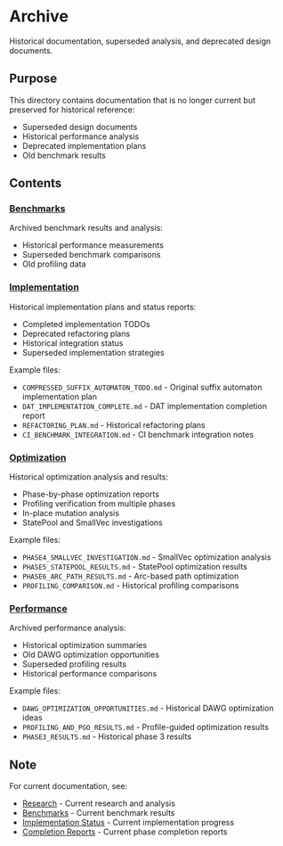 # Archive

Historical documentation, superseded analysis, and deprecated design documents.

## Purpose

This directory contains documentation that is no longer current but preserved for historical reference:
- Superseded design documents
- Historical performance analysis
- Deprecated implementation plans
- Old benchmark results

## Contents

### [Benchmarks](benchmarks/)
Archived benchmark results and analysis:
- Historical performance measurements
- Superseded benchmark comparisons
- Old profiling data

### [Implementation](implementation/)
Historical implementation plans and status reports:
- Completed implementation TODOs
- Deprecated refactoring plans
- Historical integration status
- Superseded implementation strategies

Example files:
- `COMPRESSED_SUFFIX_AUTOMATON_TODO.md` - Original suffix automaton implementation plan
- `DAT_IMPLEMENTATION_COMPLETE.md` - DAT implementation completion report
- `REFACTORING_PLAN.md` - Historical refactoring plans
- `CI_BENCHMARK_INTEGRATION.md` - CI benchmark integration notes

### [Optimization](optimization/)
Historical optimization analysis and results:
- Phase-by-phase optimization reports
- Profiling verification from multiple phases
- In-place mutation analysis
- StatePool and SmallVec investigations

Example files:
- `PHASE4_SMALLVEC_INVESTIGATION.md` - SmallVec optimization analysis
- `PHASE5_STATEPOOL_RESULTS.md` - StatePool optimization results
- `PHASE6_ARC_PATH_RESULTS.md` - Arc-based path optimization
- `PROFILING_COMPARISON.md` - Historical profiling comparisons

### [Performance](performance/)
Archived performance analysis:
- Historical optimization summaries
- Old DAWG optimization opportunities
- Superseded profiling results
- Historical performance comparisons

Example files:
- `DAWG_OPTIMIZATION_OPPORTUNITIES.md` - Historical DAWG optimization ideas
- `PROFILING_AND_PGO_RESULTS.md` - Profile-guided optimization results
- `PHASE3_RESULTS.md` - Historical phase 3 results

## Note

For current documentation, see:
- [Research](../research/) - Current research and analysis
- [Benchmarks](../benchmarks/) - Current benchmark results
- [Implementation Status](../implementation-status/) - Current implementation progress
- [Completion Reports](../completion-reports/) - Current phase completion reports
